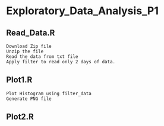 # Exploratory_Data_Analysis_P1

## Read_Data.R 
    Download Zip file
    Unzip the file
    Read the data from txt file
    Apply filter to read only 2 days of data.

## Plot1.R 
    Plot Histogram using filter_data
    Generate PNG file
    
## Plot2.R
